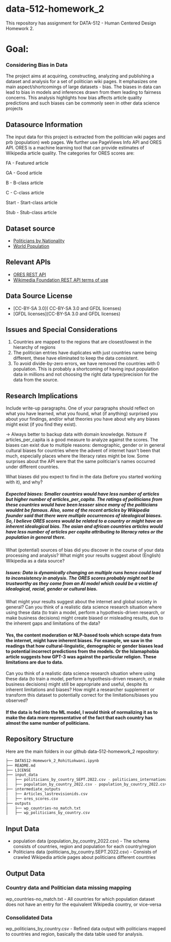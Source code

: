 # data-512-homework_2

This repository has assignment for DATA-512 - Human Centered Design Homework 2.


# Goal: 

### Considering Bias in Data

The project aims at acquiring, constructing, analyzing and publishing a dataset and analysis for a set of politician wiki pages. It emphasizes one main aspect/shortcomings of large datasets - bias. The biases in data can lead to bias in models and inferences drawn from them leading to fairness concerns. This analysis highlights how bias affects article quality predictions and such biases can be commonly seen in other data science projects

## Datasource Information


The input data for this project is extracted from the politician wiki pages and prb (population) web pages. We further use PageViews Info API and ORES API. ORES is a machine learning tool that can provide estimates of Wikipedia article quality. The categories for ORES scores are:

FA - Featured article

GA - Good article

B - B-class article

C - C-class article

Start - Start-class article

Stub - Stub-class article

## Dataset source
 - [Politicians by Nationality](https://en.wikipedia.org/wiki/Category:Politicians_by_nationality)
 - [World Population](https://www.prb.org/international/indicator/population/table/)
 
## Relevant APIs
 - [ORES REST API](https://www.mediawiki.org/wiki/ORES)
 - [Wikimedia Foundation REST API terms of use](https://www.mediawiki.org/wiki/REST_API#Terms_and_conditions)

## Data Source License
- [CC-BY-SA 3.0]( CC-BY-SA 3.0 and GFDL licenses)
- [GFDL licenses](CC-BY-SA 3.0 and GFDL licenses)


## Issues and Special Considerations

1. Countries are mapped to the regions that are closest/lowest in the hierarchy of regions
2. The politician entries have duplicates with just countries name being different, these have eliminated to keep the data consistent. 
3. To avoid divide-by-zero errors, we have removed the countries with 0 population. This is probably a shortcoming of having input population data in millions and not choosing the right data type/precision for the data from the source. 

## Research Implications
 

Include write-up paragraphs. One of your paragraphs should reflect on what you have learned, what you found, what (if anything) surprised you about your findings, and/or what theories you have about why any biases might exist (if you find they exist). 

-> Always better to backup data with domain knowledge. Notsure if articles_per_capita is a good measure to analyze against the scores. The biases can exist due to multiple reasons: demographic, gender or in general cultural biases for countries where the advent of internet hasn't been that much, especially places where the literacy rates might be low. Some surprises about the API were that the same politician's names occurred under different countries.

What biases did you expect to find in the data (before you started working with it), and why?

##### Expected biases: Smaller countries would have less number of articles but higher number of articles_per_capita. The ratings of politicians from these countries would have been lessser since many of the politicians wouldnt be famous. Also, some of the recent articles by Wikipedia founder said that there were multiple occurrences of idealogical biases. So, I believe ORES scores would be related to a country or might have an inherent idealogical bias. The asian and african countries articles would have less number of articles per capita attributing to literacy rates or the population in general there.

What (potential) sources of bias did you discover in the course of your data processing and analysis?
What might your results suggest about (English) Wikipedia as a data source?

##### Issues: Data is dynamically changing on multiple runs hence could lead to inconsistency in analysis. The ORES scores probably might not be trustworthy as they come from an AI model which could be a victim of idealogical, racial, gender or cultural bias.

What might your results suggest about the internet and global society in general?
Can you think of a realistic data science research situation where using these data (to train a model, perform a hypothesis-driven research, or make business decisions) might create biased or misleading results, due to the inherent gaps and limitations of the data?
#### Yes, the content moderation or NLP-based tools which scrape data from the internet, might have inherent biases. For example, we saw in the readings that how cultural-linguistic, demographic or gender biases lead to potential incorrect predictions from the models. Or the Islamaphobia article suggests how GPT-3 was against the particular religion. These limitations are due to data.

Can you think of a realistic data science research situation where using these data (to train a model, perform a hypothesis-driven research, or make business decisions) might still be appropriate and useful, despite its inherent limitations and biases?
How might a researcher supplement or transform this dataset to potentially correct for the limitations/biases you observed?
#### If the data is fed into the ML model, I would think of normalizing it as to make the data more representative of the fact that each country has almost the same number of politicians. 

## Repository Structure
Here are the main folders in our github data-512-homework_2 repository:
```bash
├── DATA512-Homework_2_RohitLokwani.ipynb
├── README.md
├── LICENSE
├── input_data
│   ├── politicians_by_country_SEPT.2022.csv - politicians_international_SEPT.2022.csv.csv
│   ├── population_by_country_2022.csv - population_by_country_2022.csv.csv
├── intermediate_outputs
│   ├── Articles_lastrevisionids.csv
│   ├── ores_scores.csv
├── outputs
│   ├── wp_countries-no_match.txt
│   ├── wp_politicians_by_country.csv
```
## Input Data 
- population data (population_by_country_2022.csv) - The schema consists of countries, region and population for each country/region
- Politicians data (politicians_by_country.SEPT.2022.csv) - Consists of crawled Wikipedia article pages about politicians different countries

## Output Data 
### Country data and Politician data missing mapping
wp_countries-no_match.txt - All countries for which population dataset does not have an entry for the equivalent Wikipedia country, or vice-versa

### Consolidated Data
wp_politicians_by_country.csv - Refined data output with politicians mapped to countries and region, basically the data table used for analysis.
